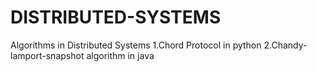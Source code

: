 # DISTRIBUTED-SYSTEMS

Algorithms in Distributed Systems
1.Chord Protocol in python
2.Chandy-lamport-snapshot algorithm in java
